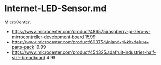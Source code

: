 # Internet-LED-Sensor.md
MicroCenter:
* https://www.microcenter.com/product/486575/raspberry-pi-zero-w-microcontroller-development-board 15.99
* https://www.microcenter.com/product/603754/inland-pi-kit-deluxe-parts-pack 19.99
* https://www.microcenter.com/product/454325/adafruit-industries-half-size-breadboard 4.99
